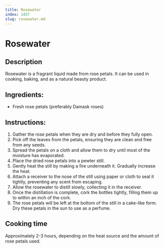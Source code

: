 ```yaml
---
title: Rosewater
index: 1457
slug: rosewater.md
---
```


# Rosewater

## Description
Rosewater is a fragrant liquid made from rose petals. It can be used in cooking, baking, and as a natural beauty product.

## Ingredients:
- Fresh rose petals (preferably Damask roses)

## Instructions:
1. Gather the rose petals when they are dry and before they fully open.
2. Pick off the leaves from the petals, ensuring they are clean and free from any seeds.
3. Spread the petals on a cloth and allow them to dry until most of the moisture has evaporated.
4. Place the dried rose petals into a pewter still.
5. Gently heat the still by making a fire underneath it. Gradually increase the heat.
6. Attach a receiver to the nose of the still using paper or cloth to seal it tightly, preventing any scent from escaping.
7. Allow the rosewater to distill slowly, collecting it in the receiver.
8. Once the distillation is complete, cork the bottles tightly, filling them up to within an inch of the cork.
9. The rose petals will be left at the bottom of the still in a cake-like form. Dry these petals in the sun to use as a perfume.

## Cooking time
Approximately 2-3 hours, depending on the heat source and the amount of rose petals used.